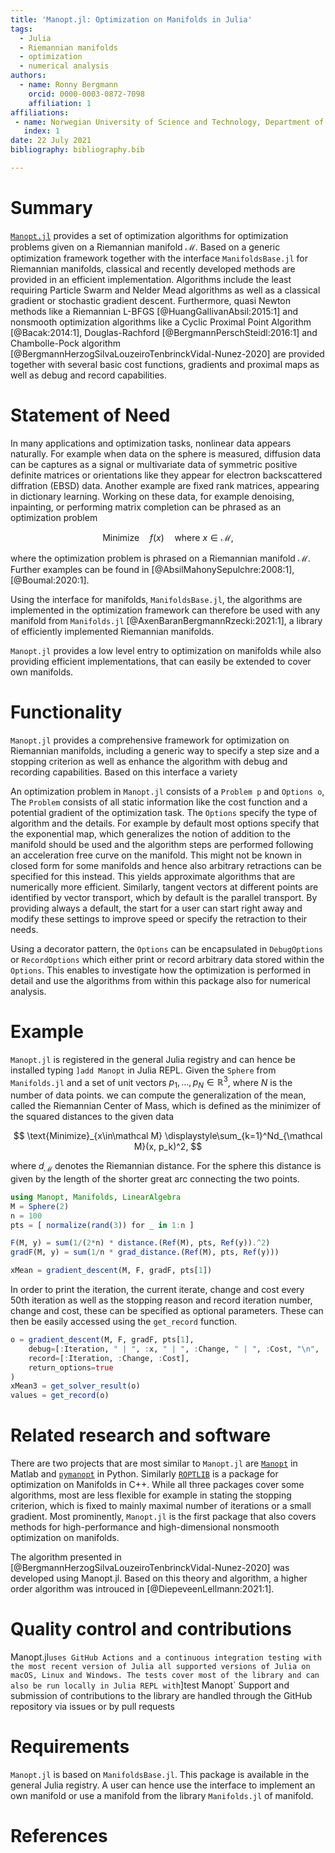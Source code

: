 ```yaml
---
title: 'Manopt.jl: Optimization on Manifolds in Julia'
tags:
  - Julia
  - Riemannian manifolds
  - optimization
  - numerical analysis
authors:
  - name: Ronny Bergmann
    orcid: 0000-0003-0872-7098
    affiliation: 1
affiliations:
 - name: Norwegian University of Science and Technology, Department of Mathematical Sciences, Trondheim, Norway
   index: 1
date: 22 July 2021
bibliography: bibliography.bib

---
```


# Summary

[`Manopt.jl`](https://manoptjl.org) provides a set of optimization algorithms for optimization problems given on a Riemannian manifold $\mathcal M$.
Based on a generic optimization framework together with the interface `ManifoldsBase.jl` for Riemannian manifolds, classical and recently developed methods are provided in an efficient implementation. Algorithms include the least requiring Particle Swarm and Nelder Mead algorithms as well as a classical gradient or stochastic gradient descent. Furthermore, quasi Newton methods like a Riemannian L-BFGS [@HuangGallivanAbsil:2015:1] and nonsmooth optimization algorithms like a Cyclic Proximal Point Algorithm [@Bacak:2014:1], Douglas-Rachford [@BergmannPerschSteidl:2016:1] and Chambolle-Pock algorithm [@BergmannHerzogSilvaLouzeiroTenbrinckVidal-Nunez-2020] are provided together with several basic cost functions, gradients and proximal maps as well as debug and record capabilities.

# Statement of Need

In many applications and optimization tasks, nonlinear data appears naturally.
For example when data on the sphere is measured, diffusion data can be captures as a signal or multivariate data of symmetric positive definite matrices or orientations like they appear for electron backscattered diffration (EBSD) data. Another example are fixed rank matrices, appearing in dictionary learning.
Working on these data, for example denoising, inpainting, or performing matrix completion can be phrased as an optimization problem

$$ \text{Minimize}\quad f(x) \quad \text{where } x\in\mathcal M, $$

where the optimization problem is phrased on a Riemannian manifold $\mathcal M$.
Further examples can be found in [@AbsilMahonySepulchre:2008:1], [@Boumal:2020:1].

Using the interface for manifolds, `ManifoldsBase.jl`, the algorithms are implemented in the optimization framework can therefore be used with any manifold from `Manifolds.jl` [@AxenBaranBergmannRzecki:2021:1], a library of efficiently implemented Riemannian manifolds.

`Manopt.jl` provides a low level entry to optimization on manifolds while also providing efficient implementations, that can easily be extended to cover own manifolds.

# Functionality

`Manopt.jl` provides a comprehensive framework for optimization on Riemannian manifolds,
including a generic way to specify a step size and a stopping criterion as well as enhance the algorithm with debug and recording capabilities.
Based on this interface a variety

An optimization problem in `Manopt.jl` consists of a `Problem p` and `Options o`,
The `Problem` consists of all static information like the cost function and a potential gradient of the optimization task. The `Options` specify the type of algorithm and the details. For example by default most options specify that the exponential map, which generalizes the notion of addition to the manifold should be used and the algorithm steps are performed following an acceleration free curve on the manifold. This might not be known in closed form for some manifolds and hence also arbitrary retractions can be specified for this instead. This yields approximate algorithms that are numerically more efficient.
Similarly, tangent vectors at different points are identified by vector transport, which by default is the parallel transport.
By providing always a default, the start for a user can start right away and modify these settings to improve speed or specify the retraction to their needs.

Using a decorator pattern, the `Options` can be encapsulated in `DebugOptions` or `RecordOptions` which either print or record arbitrary data stored within the `Options`. This enables to investigate how the optimization is performed in detail and use the algorithms from within this package also for numerical analysis.

# Example

`Manopt.jl` is registered in the general Julia registry and can hence be installed typing `]add Manopt` in Julia REPL.
Given the `Sphere` from `Manifolds.jl` and a set of unit vectors $p_1,...,p_N\in\mathbb R^3$, where $N$ is the number of data points.
we can compute the generalization of the mean, called the Riemannian Center of Mass, which is defined as the minimizer of the squared distances to the given data

$$ \text{Minimize}_{x\in\mathcal M} \displaystyle\sum_{k=1}^Nd_{\mathcal M}(x, p_k)^2, $$

where $d_{\mathcal M}$ denotes the Riemannian distance. For the sphere this distance is given by the length of the shorter great arc connecting the two points.

```julia
using Manopt, Manifolds, LinearAlgebra
M = Sphere(2)
n = 100
pts = [ normalize(rand(3)) for _ in 1:n ]

F(M, y) = sum(1/(2*n) * distance.(Ref(M), pts, Ref(y)).^2)
gradF(M, y) = sum(1/n * grad_distance.(Ref(M), pts, Ref(y)))

xMean = gradient_descent(M, F, gradF, pts[1])
```

In order to print the iteration, the current iterate, change and cost every $50$th iteration as well as the stopping reason and record iteration number, change and cost, these can be specified as optional parameters. These can then be easily accessed using the `get_record` function.

```julia
o = gradient_descent(M, F, gradF, pts[1],
    debug=[:Iteration, " | ", :x, " | ", :Change, " | ", :Cost, "\n", :Stop],
    record=[:Iteration, :Change, :Cost],
    return_options=true
)
xMean3 = get_solver_result(o)
values = get_record(o)
```

# Related research and software

There are two projects that are most similar to `Manopt.jl` are [`Manopt`](https://manopt.org) in Matlab and [`pymanopt`](https://pymanopt.org) in Python.
Similarly [`ROPTLIB`](https://www.math.fsu.edu/~whuang2/Indices/index_ROPTLIB.html) is a package for optimization on Manifolds in C++.
While all three packages cover some algorithms, most are less flexible for example in stating the stopping criterion, which is fixed to mainly maximal number of iterations or a small gradient. Most prominently, `Manopt.jl` is the first package that also covers methods for high-performance and high-dimensional nonsmooth optimization on manifolds.

The algorithm presented in [@BergmannHerzogSilvaLouzeiroTenbrinckVidal-Nunez-2020] was developed using Manopt.jl. Based on this theory and algorithm, a higher order algorithm was introuced in [@DiepeveenLellmann:2021:1].

# Quality control and contributions

Manopt.jl` uses GitHub Actions and a continuous integration testing with the most recent version of Julia all supported versions of Julia
 on macOS, Linux and Windows. The tests cover most of the library and can also be run locally in Julia REPL with `]test Manopt`
Support and submission of contributions to the library are handled through the GitHub repository via issues or by pull requests

# Requirements

`Manopt.jl` is based on `ManifoldsBase.jl`.
This package is available in the general Julia registry.
A user can hence use the interface to implement an own manifold or use a manifold from the library `Manifolds.jl` of manifold.

# References